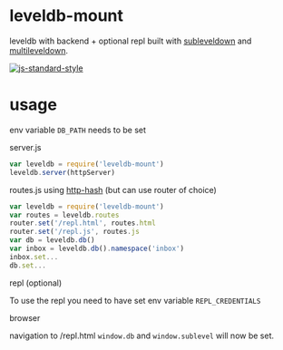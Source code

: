 # leveldb-mount

leveldb with backend + optional repl built with [subleveldown] and [multileveldown].

[![js-standard-style](https://cdn.rawgit.com/feross/standard/master/badge.svg)](https://github.com/feross/standard)

# usage

env variable `DB_PATH` needs to be set

server.js
```javascript
var leveldb = require('leveldb-mount')
leveldb.server(httpServer)
```

routes.js using [http-hash] (but can use router of choice)
```javascript
var leveldb = require('leveldb-mount')
var routes = leveldb.routes
router.set('/repl.html', routes.html
router.set('/repl.js', routes.js
var db = leveldb.db()
var inbox = leveldb.db().namespace('inbox')
inbox.set...
db.set...
```

repl (optional)

To use the repl you need to have set env variable `REPL_CREDENTIALS`

browser

navigation to /repl.html
`window.db` and `window.sublevel` will now be set.

[http-hash]: https://github.com/Matt-Esch/http-hash
[subleveldown]: https://github.com/mafintosh/subleveldown
[multileveldown]: https://github.com/mafintosh/multileveldown
